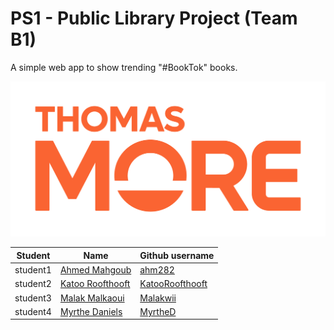# PS1 - Public Library Project (Team B1)
A simple web app to show trending "#BookTok" books.

![Thomas More University of Applied Sciences](logo.png)

| Student | Name | Github username |
| --- | --- | ---|
| student1 | [Ahmed Mahgoub](mailto:r0929436@student.thomasmore.be) | [ahm282](https://github.com/ahm282) |
| student2 | [Katoo Roofthooft](mailto:r0929442@student.thomasmore.be) | [KatooRoofthooft](https://github.com/KatooRoofthooft) |
| student3 | [Malak Malkaoui](mailto:r0883688@student.thomasmore.be) | [Malakwii](https://github.com/Malakwii) |
| student4 | [Myrthe Daniels](mailto:r0901458@student.thomasmore.be) | [MyrtheD](https://github.com/MyrtheD) |
